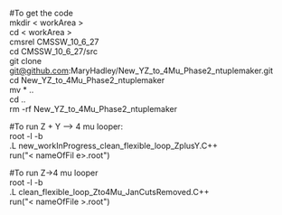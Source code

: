 #To get the code   
mkdir < workArea  >  
cd < workArea >   
cmsrel CMSSW_10_6_27   
cd CMSSW_10_6_27/src  
git clone git@github.com:MaryHadley/New_YZ_to_4Mu_Phase2_ntuplemaker.git  
cd New_YZ_to_4Mu_Phase2_ntuplemaker  
mv * ..  
cd ..  
rm -rf New_YZ_to_4Mu_Phase2_ntuplemaker   

#To run Z + Y --> 4 mu looper:   
root -l -b  
.L new_workInProgress_clean_flexible_loop_ZplusY.C++  
run("< nameOfFil e>.root")   

#To run Z->4 mu looper  
root -l -b  
.L clean_flexible_loop_Zto4Mu_JanCutsRemoved.C++  
run("< nameOfFile >.root")   
